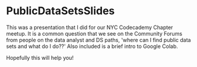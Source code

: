 # PublicDataSetsSlides

This was a presentation that I did for our NYC Codecademy Chapter meetup. It is a common question that we see on the Community Forums from people on the data analyst and DS paths, 'where can I find public data sets and what do I do??' Also included is a brief intro to Google Colab.

Hopefully this will help you!
